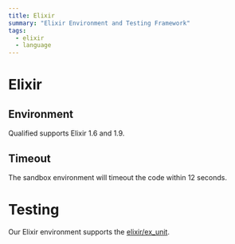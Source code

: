 ```yaml
---
title: Elixir
summary: "Elixir Environment and Testing Framework"
tags:
  - elixir
  - language
---
```


# Elixir

## Environment

Qualified supports Elixir 1.6 and 1.9.

## Timeout

The sandbox environment will timeout the code within 12 seconds.

# Testing

Our Elixir environment supports the [elixir/ex_unit](/kb/languages/elixir/ex_unit).
